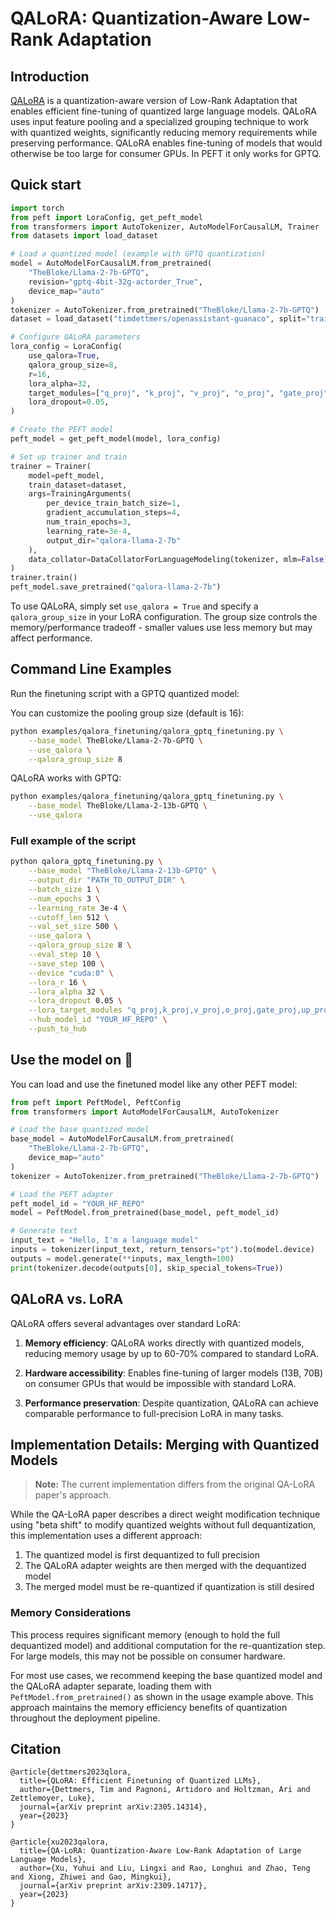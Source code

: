# QALoRA: Quantization-Aware Low-Rank Adaptation

## Introduction
[QALoRA](https://huggingface.co/papers/2309.14717) is a quantization-aware version of Low-Rank Adaptation that enables efficient fine-tuning of quantized large language models. 
QALoRA uses input feature pooling and a specialized grouping technique to work with quantized weights, significantly reducing memory requirements while preserving performance. 
QALoRA enables fine-tuning of models that would otherwise be too large for consumer GPUs. In PEFT it only works for GPTQ.

## Quick start
```python
import torch
from peft import LoraConfig, get_peft_model
from transformers import AutoTokenizer, AutoModelForCausalLM, Trainer
from datasets import load_dataset

# Load a quantized model (example with GPTQ quantization)
model = AutoModelForCausalLM.from_pretrained(
    "TheBloke/Llama-2-7b-GPTQ", 
    revision="gptq-4bit-32g-actorder_True", 
    device_map="auto"
)
tokenizer = AutoTokenizer.from_pretrained("TheBloke/Llama-2-7b-GPTQ")
dataset = load_dataset("timdettmers/openassistant-guanaco", split="train")

# Configure QALoRA parameters
lora_config = LoraConfig(
    use_qalora=True,
    qalora_group_size=8,
    r=16,
    lora_alpha=32,
    target_modules=["q_proj", "k_proj", "v_proj", "o_proj", "gate_proj", "up_proj", "down_proj"],
    lora_dropout=0.05,
)

# Create the PEFT model
peft_model = get_peft_model(model, lora_config)

# Set up trainer and train
trainer = Trainer(
    model=peft_model,
    train_dataset=dataset,
    args=TrainingArguments(
        per_device_train_batch_size=1,
        gradient_accumulation_steps=4,
        num_train_epochs=3,
        learning_rate=3e-4,
        output_dir="qalora-llama-2-7b"
    ),
    data_collator=DataCollatorForLanguageModeling(tokenizer, mlm=False),
)
trainer.train()
peft_model.save_pretrained("qalora-llama-2-7b")
```

To use QALoRA, simply set `use_qalora = True` and specify a `qalora_group_size` in your LoRA configuration. The group size controls the memory/performance tradeoff - smaller values use less memory but may affect performance.

## Command Line Examples

Run the finetuning script with a GPTQ quantized model:

You can customize the pooling group size (default is 16):
```bash
python examples/qalora_finetuning/qalora_gptq_finetuning.py \
    --base_model TheBloke/Llama-2-7b-GPTQ \
    --use_qalora \
    --qalora_group_size 8
```

QALoRA works with GPTQ:
```bash
python examples/qalora_finetuning/qalora_gptq_finetuning.py \
    --base_model TheBloke/Llama-2-13b-GPTQ \
    --use_qalora
```

### Full example of the script 
```bash
python qalora_gptq_finetuning.py \
    --base_model "TheBloke/Llama-2-13b-GPTQ" \
    --output_dir "PATH_TO_OUTPUT_DIR" \
    --batch_size 1 \
    --num_epochs 3 \
    --learning_rate 3e-4 \
    --cutoff_len 512 \
    --val_set_size 500 \
    --use_qalora \
    --qalora_group_size 8 \
    --eval_step 10 \
    --save_step 100 \
    --device "cuda:0" \
    --lora_r 16 \
    --lora_alpha 32 \
    --lora_dropout 0.05 \
    --lora_target_modules "q_proj,k_proj,v_proj,o_proj,gate_proj,up_proj,down_proj" \
    --hub_model_id "YOUR_HF_REPO" \
    --push_to_hub
```

## Use the model on 🤗
You can load and use the finetuned model like any other PEFT model:
```python
from peft import PeftModel, PeftConfig
from transformers import AutoModelForCausalLM, AutoTokenizer

# Load the base quantized model
base_model = AutoModelForCausalLM.from_pretrained(
    "TheBloke/Llama-2-7b-GPTQ",
    device_map="auto"
)
tokenizer = AutoTokenizer.from_pretrained("TheBloke/Llama-2-7b-GPTQ")

# Load the PEFT adapter
peft_model_id = "YOUR_HF_REPO"
model = PeftModel.from_pretrained(base_model, peft_model_id)

# Generate text
input_text = "Hello, I'm a language model"
inputs = tokenizer(input_text, return_tensors="pt").to(model.device)
outputs = model.generate(**inputs, max_length=100)
print(tokenizer.decode(outputs[0], skip_special_tokens=True))
```

## QALoRA vs. LoRA

QALoRA offers several advantages over standard LoRA:

1. **Memory efficiency**: QALoRA works directly with quantized models, reducing memory usage by up to 60-70% compared to standard LoRA.

2. **Hardware accessibility**: Enables fine-tuning of larger models (13B, 70B) on consumer GPUs that would be impossible with standard LoRA.

3. **Performance preservation**: Despite quantization, QALoRA can achieve comparable performance to full-precision LoRA in many tasks.


## Implementation Details: Merging with Quantized Models

> **Note:** The current implementation differs from the original QA-LoRA paper's approach.

While the QA-LoRA paper describes a direct weight modification technique using "beta shift" to modify quantized weights without full dequantization, this implementation uses a different approach:

1. The quantized model is first dequantized to full precision
2. The QALoRA adapter weights are then merged with the dequantized model
3. The merged model must be re-quantized if quantization is still desired


### Memory Considerations

This process requires significant memory (enough to hold the full dequantized model) and additional computation for the re-quantization step. For large models, this may not be possible on consumer hardware.

For most use cases, we recommend keeping the base quantized model and the QALoRA adapter separate, loading them with `PeftModel.from_pretrained()` as shown in the usage example above. This approach maintains the memory efficiency benefits of quantization throughout the deployment pipeline.


## Citation
```
@article{dettmers2023qlora,
  title={QLoRA: Efficient Finetuning of Quantized LLMs},
  author={Dettmers, Tim and Pagnoni, Artidoro and Holtzman, Ari and Zettlemoyer, Luke},
  journal={arXiv preprint arXiv:2305.14314},
  year={2023}
}

@article{xu2023qalora,
  title={QA-LoRA: Quantization-Aware Low-Rank Adaptation of Large Language Models},
  author={Xu, Yuhui and Liu, Lingxi and Rao, Longhui and Zhao, Teng and Xiong, Zhiwei and Gao, Mingkui},
  journal={arXiv preprint arXiv:2309.14717},
  year={2023}
}
```